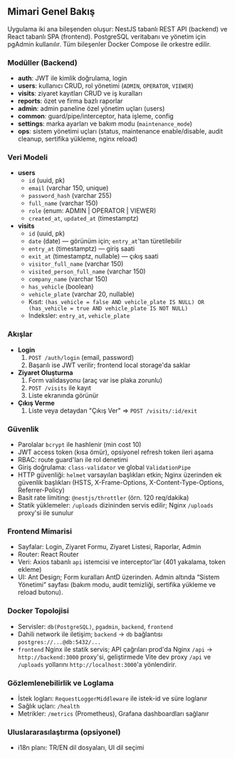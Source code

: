 ## Mimari Genel Bakış

Uygulama iki ana bileşenden oluşur: NestJS tabanlı REST API (backend) ve React tabanlı SPA (frontend). PostgreSQL veritabanı ve yönetim için pgAdmin kullanılır. Tüm bileşenler Docker Compose ile orkestre edilir.

### Modüller (Backend)
- **auth**: JWT ile kimlik doğrulama, login
- **users**: kullanıcı CRUD, rol yönetimi (`ADMIN`, `OPERATOR`, `VIEWER`)
- **visits**: ziyaret kayıtları CRUD ve iş kuralları
- **reports**: özet ve firma bazlı raporlar
- **admin**: admin paneline özel yönetim uçları (users)
- **common**: guard/pipe/interceptor, hata işleme, config
- **settings**: marka ayarları ve bakım modu (`maintenance_mode`)
- **ops**: sistem yönetimi uçları (status, maintenance enable/disable, audit cleanup, sertifika yükleme, nginx reload)

### Veri Modeli
- **users**
  - `id` (uuid, pk)
  - `email` (varchar 150, unique)
  - `password_hash` (varchar 255)
  - `full_name` (varchar 150)
  - `role` (enum: ADMIN | OPERATOR | VIEWER)
  - `created_at`, `updated_at` (timestamptz)
- **visits**
  - `id` (uuid, pk)
  - `date` (date) — görünüm için; `entry_at`'tan türetilebilir
  - `entry_at` (timestamptz) — giriş saati
  - `exit_at` (timestamptz, nullable) — çıkış saati
  - `visitor_full_name` (varchar 150)
  - `visited_person_full_name` (varchar 150)
  - `company_name` (varchar 150)
  - `has_vehicle` (boolean)
  - `vehicle_plate` (varchar 20, nullable)
  - Kısıt: `(has_vehicle = false AND vehicle_plate IS NULL) OR (has_vehicle = true AND vehicle_plate IS NOT NULL)`
  - Indeksler: `entry_at`, `vehicle_plate`

### Akışlar
- **Login**
  1. `POST /auth/login` (email, password)
  2. Başarılı ise JWT verilir; frontend local storage'da saklar
- **Ziyaret Oluşturma**
  1. Form validasyonu (araç var ise plaka zorunlu)
  2. `POST /visits` ile kayıt
  3. Liste ekranında görünür
- **Çıkış Verme**
  1. Liste veya detaydan "Çıkış Ver" ⇒ `POST /visits/:id/exit`

### Güvenlik
- Parolalar `bcrypt` ile hashlenir (min cost 10)
- JWT access token (kısa ömür), opsiyonel refresh token ileri aşama
- RBAC: route guard'ları ile rol denetimi
- Giriş doğrulama: `class-validator` ve global `ValidationPipe`
 - HTTP güvenliği: `helmet` varsayılan başlıkları etkin; Nginx üzerinden ek güvenlik başlıkları (HSTS, X-Frame-Options, X-Content-Type-Options, Referrer-Policy)
 - Basit rate limiting: `@nestjs/throttler` (örn. 120 req/dakika)
 - Statik yüklemeler: `/uploads` dizininden servis edilir; Nginx `/uploads` proxy'si ile sunulur

### Frontend Mimarisi
- Sayfalar: Login, Ziyaret Formu, Ziyaret Listesi, Raporlar, Admin
- Router: React Router
- Veri: Axios tabanlı `api` istemcisi ve interceptor'lar (401 yakalama, token ekleme)
- UI: Ant Design; Form kuralları AntD üzerinden. Admin altında “Sistem Yönetimi” sayfası (bakım modu, audit temizliği, sertifika yükleme ve reload butonu).

### Docker Topolojisi
- Servisler: `db(PostgreSQL)`, `pgadmin`, `backend`, `frontend`
- Dahili network ile iletişim; `backend` → `db` bağlantısı `postgres://...@db:5432/...`
- `frontend` Nginx ile statik servis; API çağrıları prod'da Nginx `/api` → `http://backend:3000` proxy'si, geliştirmede Vite dev proxy `/api` ve `/uploads` yollarını `http://localhost:3000`'a yönlendirir.

### Gözlemlenebilirlik ve Loglama
- İstek logları: `RequestLoggerMiddleware` ile istek-id ve süre loglanır
- Sağlık uçları: `/health`
- Metrikler: `/metrics` (Prometheus), Grafana dashboardları sağlanır

### Uluslararasılaştırma (opsiyonel)
- i18n planı: TR/EN dil dosyaları, UI dil seçimi
